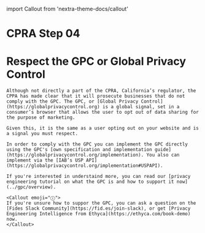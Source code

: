 import Callout from 'nextra-theme-docs/callout'

# CPRA Step 04
# Respect the GPC or Global Privacy Control

    Although not directly a part of the CPRA, California’s regulator, the CPPA has made clear that it will prosecute businesses that do not comply with the GPC. The GPC, or [Global Privacy Control](https://globalprivacycontrol.org) is a global signal, set in a consumer’s browser that allows the user to opt out of data sharing for the purpose of marketing.

    Given this, it is the same as a user opting out on your website and is a signal you must respect. 

    In order to comply with the GPC you can implement the GPC directly using the GPC's [own specification and implementation guide](https://globalprivacycontrol.org/implementation). You also can implement via the [IAB’s USP API](https://globalprivacycontrol.org/implementation#USPAPI). 

    If you're interested in understaind more, you can read our [privacy engineering tutorial on what the GPC is and how to support it now](../gpc/overview).

    <Callout emoji="ⓘ">
    If you're unsure how to suppor the GPC, you can ask a question on the [Fides Slack Community](https://fid.es/join-slack), or get [Privacy Engineering Intelligence from Ethyca](https://ethyca.com/book-demo) now.
    </Callout>



